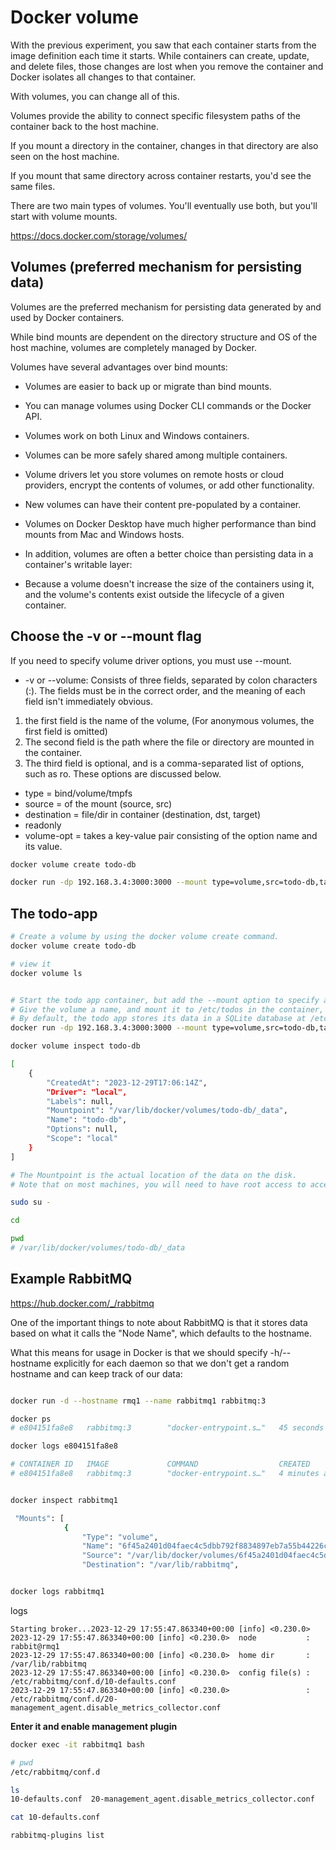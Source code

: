 # Docker volume

With the previous experiment, you saw that each container starts from the image definition each time it starts. While containers can create, update, and delete files, those changes are lost when you remove the container and Docker isolates all changes to that container. 

With volumes, you can change all of this.

Volumes provide the ability to connect specific filesystem paths of the container back to the host machine. 

If you mount a directory in the container, changes in that directory are also seen on the host machine. 

If you mount that same directory across container restarts, you'd see the same files.

There are two main types of volumes. You'll eventually use both, but you'll start with volume mounts.

https://docs.docker.com/storage/volumes/

## Volumes (preferred mechanism for persisting data)

Volumes are the preferred mechanism for persisting data generated by and used by Docker containers. 

While bind mounts are dependent on the directory structure and OS of the host machine, volumes are completely managed by Docker. 

Volumes have several advantages over bind mounts:

* Volumes are easier to back up or migrate than bind mounts.
* You can manage volumes using Docker CLI commands or the Docker API.
* Volumes work on both Linux and Windows containers.
* Volumes can be more safely shared among multiple containers.
* Volume drivers let you store volumes on remote hosts or cloud providers, encrypt the contents of volumes, or add other functionality.
* New volumes can have their content pre-populated by a container.
* Volumes on Docker Desktop have much higher performance than bind mounts from Mac and Windows hosts.

* In addition, volumes are often a better choice than persisting data in a container's writable layer:
* Because a volume doesn't increase the size of the containers using it, and the volume's contents exist outside the lifecycle of a given container.

## Choose the -v or --mount flag

If you need to specify volume driver options, you must use --mount.

* -v or --volume: Consists of three fields, separated by colon characters (:). The fields must be in the correct order, and the meaning of each field isn't immediately obvious.

1. the first field is the name of the volume, (For anonymous volumes, the first field is omitted)
2. The second field is the path where the file or directory are mounted in the container.
3. The third field is optional, and is a comma-separated list of options, such as ro. These options are discussed below.
* type = bind/volume/tmpfs
* source = of the mount (source, src)
* destination = file/dir in container (destination, dst, target)
* readonly
* volume-opt = takes a key-value pair consisting of the option name and its value.

```bash
docker volume create todo-db

docker run -dp 192.168.3.4:3000:3000 --mount type=volume,src=todo-db,target=/etc/todos getting-started

```

## The todo-app

```bash
# Create a volume by using the docker volume create command.
docker volume create todo-db

# view it
docker volume ls


# Start the todo app container, but add the --mount option to specify a volume mount. 
# Give the volume a name, and mount it to /etc/todos in the container, which captures all files created at the path
# By default, the todo app stores its data in a SQLite database at /etc/todos/todo.db in the container's filesystem.
docker run -dp 192.168.3.4:3000:3000 --mount type=volume,src=todo-db,target=/etc/todos getting-started

docker volume inspect todo-db

[
    {
        "CreatedAt": "2023-12-29T17:06:14Z",
        "Driver": "local",
        "Labels": null,
        "Mountpoint": "/var/lib/docker/volumes/todo-db/_data",
        "Name": "todo-db",
        "Options": null,
        "Scope": "local"
    }
]

# The Mountpoint is the actual location of the data on the disk. 
# Note that on most machines, you will need to have root access to access this directory from the host.

sudo su -

cd

pwd
# /var/lib/docker/volumes/todo-db/_data


```

## Example RabbitMQ

https://hub.docker.com/_/rabbitmq

One of the important things to note about RabbitMQ is that it stores data based on what it calls the "Node Name", which defaults to the hostname. 

What this means for usage in Docker is that we should specify -h/--hostname explicitly for each daemon so that we don't get a random hostname and can keep track of our data:

```bash

docker run -d --hostname rmq1 --name rabbitmq1 rabbitmq:3

docker ps
# e804151fa8e8   rabbitmq:3        "docker-entrypoint.s…"   45 seconds ago   Up 43 seconds   4369/tcp, 5671-5672/tcp, 15691-15692/tcp, 25672/tcp   rabbitmq16b37e306c288

docker logs e804151fa8e8

# CONTAINER ID   IMAGE             COMMAND                  CREATED          STATUS          PORTS                                                 NAMES
# e804151fa8e8   rabbitmq:3        "docker-entrypoint.s…"   4 minutes ago    Up 4 minutes    4369/tcp, 5671-5672/tcp, 15691-15692/tcp, 25672/tcp   rabbitmq1


docker inspect rabbitmq1

 "Mounts": [
            {
                "Type": "volume",
                "Name": "6f45a2401d04faec4c5dbb792f8834897eb7a55b44226cec20c3a8a8f8448dfb",
                "Source": "/var/lib/docker/volumes/6f45a2401d04faec4c5dbb792f8834897eb7a55b44226cec20c3a8a8f8448dfb/_data",
                "Destination": "/var/lib/rabbitmq",


docker logs rabbitmq1


```

logs
```logs
Starting broker...2023-12-29 17:55:47.863340+00:00 [info] <0.230.0>
2023-12-29 17:55:47.863340+00:00 [info] <0.230.0>  node           : rabbit@rmq1
2023-12-29 17:55:47.863340+00:00 [info] <0.230.0>  home dir       : /var/lib/rabbitmq
2023-12-29 17:55:47.863340+00:00 [info] <0.230.0>  config file(s) : /etc/rabbitmq/conf.d/10-defaults.conf
2023-12-29 17:55:47.863340+00:00 [info] <0.230.0>                 : /etc/rabbitmq/conf.d/20-management_agent.disable_metrics_collector.conf

```
**Enter it and enable management plugin**

```bash
docker exec -it rabbitmq1 bash

# pwd
/etc/rabbitmq/conf.d

ls
10-defaults.conf  20-management_agent.disable_metrics_collector.conf

cat 10-defaults.conf

rabbitmq-plugins list

```
